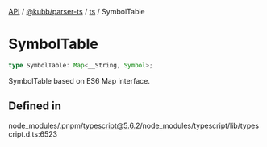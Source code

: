 [API](../../../../../packages.md) / [@kubb/parser-ts](../../../index.md) / [ts](../index.md) / SymbolTable

# SymbolTable

```ts
type SymbolTable: Map<__String, Symbol>;
```

SymbolTable based on ES6 Map interface.

## Defined in

node\_modules/.pnpm/typescript@5.6.2/node\_modules/typescript/lib/typescript.d.ts:6523
